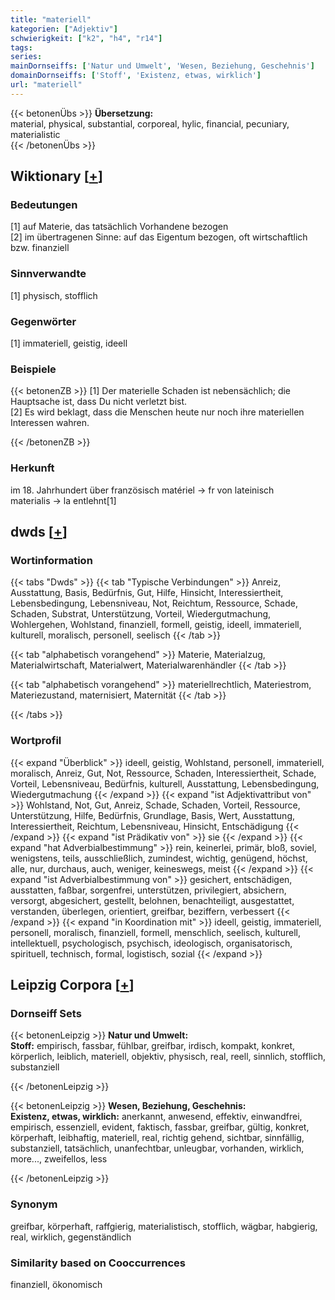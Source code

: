 ```yaml
---
title: "materiell"
kategorien: ["Adjektiv"]
schwierigkeit: ["k2", "h4", "r14"]
tags:
series:
mainDornseiffs: ['Natur und Umwelt', 'Wesen, Beziehung, Geschehnis']
domainDornseiffs: ['Stoff', 'Existenz, etwas, wirklich']
url: "materiell"
---
```


{{< betonenÜbs >}}
**Übersetzung:**  
material, physical, substantial, corporeal, hylic, financial, pecuniary, materialistic  
{{< /betonenÜbs >}}

## Wiktionary [[+](https://de.wiktionary.org/wiki/materiell)]

### Bedeutungen
[1] auf Materie, das tatsächlich Vorhandene bezogen  
[2] im übertragenen Sinne: auf das Eigentum bezogen, oft wirtschaftlich bzw. finanziell  

### Sinnverwandte
[1] physisch, stofflich  

### Gegenwörter
[1] immateriell, geistig, ideell  

### Beispiele
{{< betonenZB >}}
[1] Der materielle Schaden ist nebensächlich; die Hauptsache ist, dass Du nicht verletzt bist.  
[2] Es wird beklagt, dass die Menschen heute nur noch ihre materiellen Interessen wahren.  

{{< /betonenZB >}}
### Herkunft
im 18. Jahrhundert über französisch matériel → fr von lateinisch materialis → la entlehnt[1]  



## dwds [[+](https://www.dwds.de/wb/materiell)]

### Wortinformation
{{< tabs "Dwds" >}}
{{< tab "Typische Verbindungen" >}}
Anreiz, Ausstattung, Basis, Bedürfnis, Gut, Hilfe, Hinsicht, Interessiertheit, Lebensbedingung, Lebensniveau, Not, Reichtum, Ressource, Schade, Schaden, Substrat, Unterstützung, Vorteil, Wiedergutmachung, Wohlergehen, Wohlstand, finanziell, formell, geistig, ideell, immateriell, kulturell, moralisch, personell, seelisch
{{< /tab >}}

{{< tab "alphabetisch vorangehend" >}}
Materie, Materialzug, Materialwirtschaft, Materialwert, Materialwarenhändler
{{< /tab >}}

{{< tab "alphabetisch vorangehend" >}}
materiellrechtlich, Materiestrom, Materiezustand, maternisiert, Maternität
{{< /tab >}}

{{< /tabs >}}

### Wortprofil
{{< expand "Überblick" >}} ideell, geistig, Wohlstand, personell, immateriell, moralisch, Anreiz, Gut, Not, Ressource, Schaden, Interessiertheit, Schade, Vorteil, Lebensniveau, Bedürfnis, kulturell, Ausstattung, Lebensbedingung, Wiedergutmachung {{< /expand >}}
{{< expand "ist Adjektivattribut von" >}} Wohlstand, Not, Gut, Anreiz, Schade, Schaden, Vorteil, Ressource, Unterstützung, Hilfe, Bedürfnis, Grundlage, Basis, Wert, Ausstattung, Interessiertheit, Reichtum, Lebensniveau, Hinsicht, Entschädigung {{< /expand >}}
{{< expand "ist Prädikativ von" >}} sie {{< /expand >}}
{{< expand "hat Adverbialbestimmung" >}} rein, keinerlei, primär, bloß, soviel, wenigstens, teils, ausschließlich, zumindest, wichtig, genügend, höchst, alle, nur, durchaus, auch, weniger, keineswegs, meist {{< /expand >}}
{{< expand "ist Adverbialbestimmung von" >}} gesichert, entschädigen, ausstatten, faßbar, sorgenfrei, unterstützen, privilegiert, absichern, versorgt, abgesichert, gestellt, belohnen, benachteiligt, ausgestattet, verstanden, überlegen, orientiert, greifbar, beziffern, verbessert {{< /expand >}}
{{< expand "in Koordination mit" >}} ideell, geistig, immateriell, personell, moralisch, finanziell, formell, menschlich, seelisch, kulturell, intellektuell, psychologisch, psychisch, ideologisch, organisatorisch, spirituell, technisch, formal, logistisch, sozial {{< /expand >}}

## Leipzig Corpora [[+](https://corpora.uni-leipzig.de/en/res?word=materiell&corpusId=deu_newscrawl-public_2018)]

### Dornseiff Sets
{{< betonenLeipzig >}}
**Natur und Umwelt:**  
**Stoff:** empirisch, fassbar, fühlbar, greifbar, irdisch, kompakt, konkret, körperlich, leiblich, materiell, objektiv, physisch, real, reell, sinnlich, stofflich, substanziell  

{{< /betonenLeipzig >}}


{{< betonenLeipzig >}}
**Wesen, Beziehung, Geschehnis:**  
**Existenz, etwas, wirklich:** anerkannt, anwesend, effektiv, einwandfrei, empirisch, essenziell, evident, faktisch, fassbar, greifbar, gültig, konkret, körperhaft, leibhaftig, materiell, real, richtig gehend, sichtbar, sinnfällig, substanziell, tatsächlich, unanfechtbar, unleugbar, vorhanden, wirklich, more..., zweifellos, less  

{{< /betonenLeipzig >}}

### Synonym
greifbar, körperhaft, raffgierig, materialistisch, stofflich, wägbar, habgierig, real, wirklich, gegenständlich


### Similarity based on Cooccurrences
finanziell, ökonomisch

